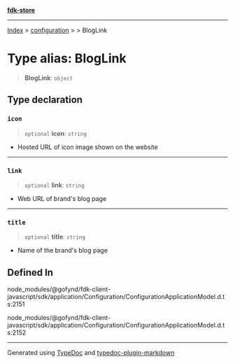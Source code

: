 [**fdk-store**](../../../README.md)
***

[Index](../../../API.md) > [configuration](../../README.md) > [<internal>](../README.md) > BlogLink

# Type alias: BlogLink

> **BlogLink**: `object`

## Type declaration

### `icon`

> `optional` **icon**: `string`

- Hosted URL of icon image shown on the website

***

### `link`

> `optional` **link**: `string`

- Web URL of brand's blog page

***

### `title`

> `optional` **title**: `string`

- Name of the brand's blog page

## Defined In

node\_modules/@gofynd/fdk-client-javascript/sdk/application/Configuration/ConfigurationApplicationModel.d.ts:2151

node\_modules/@gofynd/fdk-client-javascript/sdk/application/Configuration/ConfigurationApplicationModel.d.ts:2152

***
Generated using [TypeDoc](https://typedoc.org/) and [typedoc-plugin-markdown](https://www.npmjs.com/package/typedoc-plugin-markdown)
